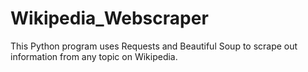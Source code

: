 # Wikipedia_Webscraper
This Python program uses Requests and Beautiful Soup to scrape out information from any topic on Wikipedia.

